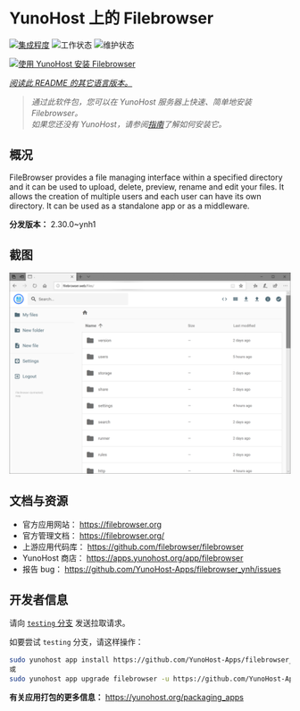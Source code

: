 <!--
注意：此 README 由 <https://github.com/YunoHost/apps/tree/master/tools/readme_generator> 自动生成
请勿手动编辑。
-->

# YunoHost 上的 Filebrowser

[![集成程度](https://dash.yunohost.org/integration/filebrowser.svg)](https://dash.yunohost.org/appci/app/filebrowser) ![工作状态](https://ci-apps.yunohost.org/ci/badges/filebrowser.status.svg) ![维护状态](https://ci-apps.yunohost.org/ci/badges/filebrowser.maintain.svg)

[![使用 YunoHost 安装 Filebrowser](https://install-app.yunohost.org/install-with-yunohost.svg)](https://install-app.yunohost.org/?app=filebrowser)

*[阅读此 README 的其它语言版本。](./ALL_README.md)*

> *通过此软件包，您可以在 YunoHost 服务器上快速、简单地安装 Filebrowser。*  
> *如果您还没有 YunoHost，请参阅[指南](https://yunohost.org/install)了解如何安装它。*

## 概况

FileBrowser provides a file managing interface within a specified directory and it can be used to upload, delete, preview, rename and edit your files. It allows the creation of multiple users and each user can have its own directory. It can be used as a standalone app or as a middleware.


**分发版本：** 2.30.0~ynh1

## 截图

![Filebrowser 的截图](./doc/screenshots/screenshot.PNG)

## 文档与资源

- 官方应用网站： <https://filebrowser.org>
- 官方管理文档： <https://filebrowser.org/>
- 上游应用代码库： <https://github.com/filebrowser/filebrowser>
- YunoHost 商店： <https://apps.yunohost.org/app/filebrowser>
- 报告 bug： <https://github.com/YunoHost-Apps/filebrowser_ynh/issues>

## 开发者信息

请向 [`testing` 分支](https://github.com/YunoHost-Apps/filebrowser_ynh/tree/testing) 发送拉取请求。

如要尝试 `testing` 分支，请这样操作：

```bash
sudo yunohost app install https://github.com/YunoHost-Apps/filebrowser_ynh/tree/testing --debug
或
sudo yunohost app upgrade filebrowser -u https://github.com/YunoHost-Apps/filebrowser_ynh/tree/testing --debug
```

**有关应用打包的更多信息：** <https://yunohost.org/packaging_apps>
